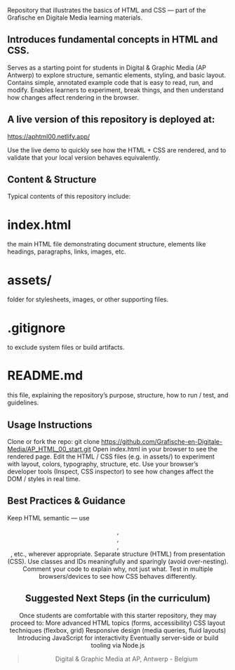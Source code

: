 Repository that illustrates the basics of HTML and CSS — part of the Grafische en Digitale Media learning materials. 

## Introduces fundamental concepts in HTML and CSS.

Serves as a starting point for students in Digital & Graphic Media (AP Antwerp) to explore structure, semantic elements, styling, and basic layout.
Contains simple, annotated example code that is easy to read, run, and modify.
Enables learners to experiment, break things, and then understand how changes affect rendering in the browser.

## A live version of this repository is deployed at:
https://aphtml00.netlify.app/ 


Use the live demo to quickly see how the HTML + CSS are rendered, and to validate that your local version behaves equivalently.

##  Content & Structure
Typical contents of this repository include:
# index.html # 
the main HTML file demonstrating document structure, elements like headings, paragraphs, links, images, etc.
# assets/ #
folder for stylesheets, images, or other supporting files.
# .gitignore #
to exclude system files or build artifacts.
# README.md #
this file, explaining the repository’s purpose, structure, how to run / test, and guidelines.


##  Usage Instructions
Clone or fork the repo:
git clone https://github.com/Grafische-en-Digitale-Media/AP_HTML_00_start.git
Open index.html in your browser to see the rendered page.
Edit the HTML / CSS files (e.g. in assets/) to experiment with layout, colors, typography, structure, etc.
Use your browser’s developer tools (Inspect, CSS inspector) to see how changes affect the DOM / styles in real time.

##  Best Practices & Guidance
Keep HTML semantic — use <header>, <nav>, <section>, <footer>, etc., wherever appropriate.
Separate structure (HTML) from presentation (CSS).
Use classes and IDs meaningfully and sparingly (avoid over-nesting).
Comment your code to explain why, not just what.
Test in multiple browsers/devices to see how CSS behaves differently.

##  Suggested Next Steps (in the curriculum)
Once students are comfortable with this starter repository, they may proceed to:
More advanced HTML topics (forms, accessibility)
CSS layout techniques (flexbox, grid)
Responsive design (media queries, fluid layouts)
Introducing JavaScript for interactivity
Eventually server-side or build tooling via Node.js

> Digital & Graphic Media at AP, Antwerp - Belgium